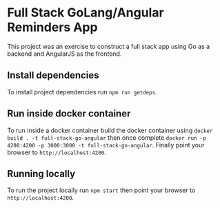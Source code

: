 # Full Stack GoLang/Angular Reminders App

This project was an exercise to construct a full stack app using Go as a backend and AngularJS as the frontend. 

## Install dependencies
To install project dependencies run `npm run getdeps`.

## Run inside docker container
To run inside a docker container build the docker container using `docker build . -t full-stack-go-angular` then once complete `docker run -p 4200:4200 -p 3000:3000 -t full-stack-go-angular`. Finally point your browser to `http://localhost:4200`.

## Running locally
To run the project locally run `npm start` then point your browser to `http://localhost:4200`.